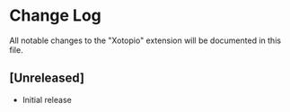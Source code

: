 # Change Log
All notable changes to the "Xotopio" extension will be documented in this file.

## [Unreleased]
- Initial release
